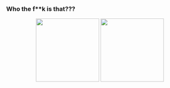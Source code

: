 ### Who the f**k is that???

<p align="center">
  <img height="170" src="https://github-readme-stats.vercel.app/api?username=checkcheckzz&count_private=true&theme=radical&custom_title=Stats" />
  <img height="170" src="https://github-readme-stats.vercel.app/api/top-langs/?username=checkcheckzz&layout=compact&theme=radical&custom_title=Languages" />
</p>
